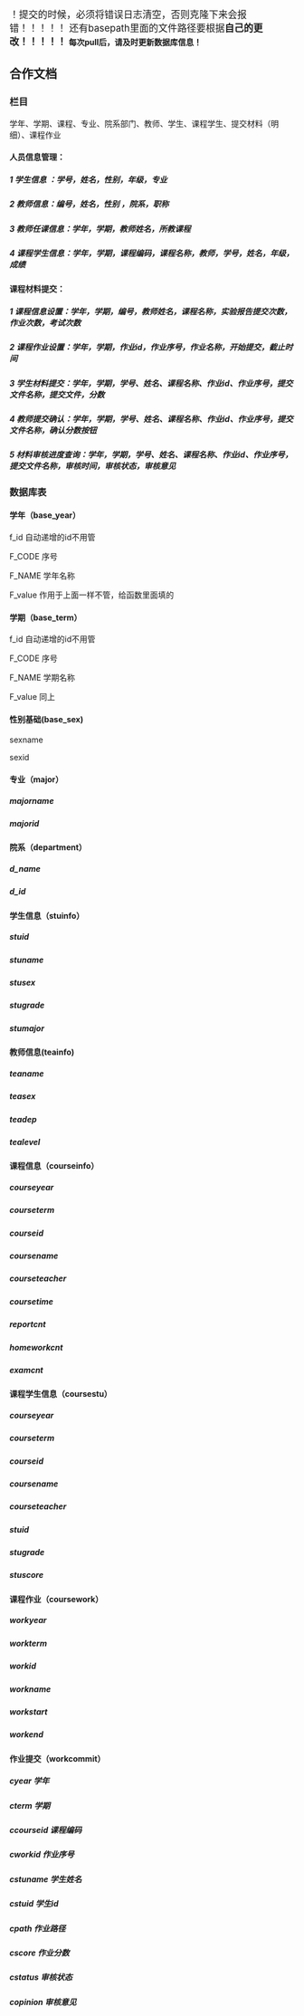 <big>！提交的时候，必须将错误日志清空，否则克隆下来会报错！！！！！
       还有basepath里面的文件路径要根据**自己的更改！！！！！</big>**
       **每次pull后，请及时更新数据库信息！**

## 合作文档

### 栏目
学年、学期、课程、专业、院系部门、教师、学生、课程学生、提交材料（明细）、课程作业

#### 人员信息管理：

##### 1 学生信息 ：学号，姓名，性别，年级，专业
##### 2 教师信息：编号，姓名，性别 ，院系，职称
##### 3 教师任课信息：学年，学期，教师姓名，所教课程
##### 4 课程学生信息：学年，学期，课程编码，课程名称，教师，学号，姓名，年级，成绩

#### 课程材料提交：

##### 1 课程信息设置：学年，学期，编号，教师姓名，课程名称，实验报告提交次数，作业次数，考试次数
##### 2 课程作业设置：学年，学期，作业id，作业序号，作业名称，开始提交，截止时间
##### 3 学生材料提交：学年，学期，学号、姓名、课程名称、作业id、作业序号，提交文件名称，提交文件，分数
##### 4 教师提交确认：学年，学期，学号、姓名、课程名称、作业id、作业序号，提交文件名称，确认分数按钮
##### 5 材料审核进度查询：学年，学期，学号、姓名、课程名称、作业id、作业序号，提交文件名称，审核时间，审核状态，审核意见


### 数据库表

#### 学年（base_year）

f_id 自动递增的id不用管

F_CODE	序号

F_NAME	学年名称

F_value	作用于上面一样不管，给函数里面填的

#### 学期（base_term）

f_id 自动递增的id不用管

F_CODE 序号

F_NAME 学期名称

F_value 同上

#### 性别基础(base_sex)

sexname

sexid

#### 专业（major）
##### majorname
##### majorid

#### 院系（department）
##### d_name
##### d_id

#### 学生信息（stuinfo）
##### 	stuid
##### 	stuname
##### 	stusex
##### 	stugrade
#####   stumajor

####  教师信息(teainfo) 
##### 	teaname
##### 	teasex
#####   teadep
#####   tealevel

#### 课程信息（courseinfo）
##### 	courseyear
##### 	courseterm
##### 	courseid
##### 	coursename
##### 	courseteacher
##### 	coursetime
##### 	reportcnt
##### 	homeworkcnt
##### 	examcnt

#### 课程学生信息（coursestu）
##### 	courseyear
##### 	courseterm 
##### 	courseid
##### 	coursename
##### 	courseteacher
##### 	stuid
##### 	stugrade
##### 	stuscore

#### 课程作业（coursework）
##### 	workyear
##### 	workterm 
##### 	workid
##### 	workname
#####  workstart
#####  workend

#### 作业提交（workcommit）
##### 	cyear  学年
##### 	cterm  学期
##### 	ccourseid  课程编码
##### 	cworkid    作业序号
#####  cstuname   学生姓名
#####  cstuid     学生id
#####  cpath      作业路径
#####  cscore     作业分数
#####  cstatus    审核状态
#####  copinion   审核意见
